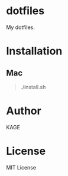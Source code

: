 # dotfiles
My dotfiles.

# Installation
## Mac
> ./install.sh

# Author
KAGE

# License
MIT License

